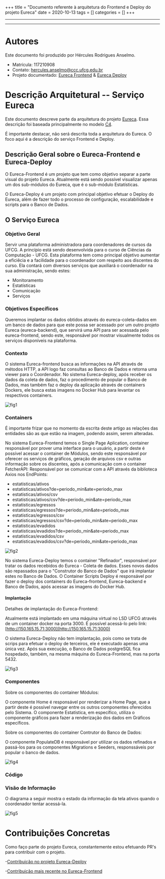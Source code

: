 +++
title = "Documento referente à arquitetura do Frontend e Deploy do projeto Eureca"
date = 2020-10-13
tags = []
categories = []
+++

***

***

# Autores

Este documento foi produzido por Hércules Rodrigues Anselmo.

- Matrícula: 117210908
- Contato: hercules.anselmo@ccc.ufcg.edu.br
- Projeto documentado: [Eureca Frontend](https://github.com/computacao-ufcg/eureca-frontend) & [Eureca Deploy](https://github.com/computacao-ufcg/eureca-deploy)

# Descrição Arquitetural -- Serviço Eureca

Este documento descreve parte da arquitetura do projeto [Eureca](https://github.com/computacao-ufcg). Essa descrição foi baseada principalmente no modelo [C4](https://c4model.com/).

É importante destacar, não será descrita toda a arquitetura do Eureca. O foco aqui é a descrição do serviço Frontend e Deploy.

## Descrição Geral sobre o Eureca-Frontend e Eureca-Deploy

O Eureca-Frontend é um projeto que tem como objetivo separar a parte visual do projeto Eureca. Atualmente está sendo possível visualizar apenas um dos sub-módulos do Eureca, que é o sub-módulo Estatísticas.

O Eureca-Deploy é um projeto com principal objetivo efetuar o Deploy do Eureca, além de fazer todo o processo de configuração, escalabilidade e scripts para o Banco de Dados.

## O Serviço Eureca

### Objetivo Geral

Servir uma plataforma administradora para coordenadores de cursos da UFCG. A princípio está sendo desenvolvida para o curso de Ciências da Computação - UFCG. Esta plataforma tem como principal objetivo aumentar a eficiêcia e a facilidade para o coordenador com respeito aos discentes do curso. Ela contará com diversos serviços que auxiliará o coordenador na sua administração, sendo estes:

- Monitoramento
- Estatísticas
- Comunicação
- Serviços

### Objetivos Específicos

Queremos implantar os dados obtidos através do eureca-coleta-dados em um banco de dados para que este possa ser acessado por um outro projeto Eureca (eureca-backend), que servirá uma API para ser acessada pelo eureca-frontend, sendo este, responsável por mostrar visualmente todos os serviços disponíveis na plataforma.

### Contexto

O sistema Eureca-frontend busca as informações na API através de métodos HTTP, a API logo faz consultas ao Banco de Dados e retorna uma viewer para o Coordenador.
No sistema Eureca-deploy, após receber os dados da coleta de dados, faz o procedimento de popular o Banco de Dados, mas também faz o deploy da aplicação através de containers Dockers, ele busca estas imagens no Docker Hub para levantar os respectivos containers. 

![fig1](c4-contexto.png)

### Containers

É importante frizar que no momento da escrita deste artigo as relações das entidades são as que estão na imagem, podendo assim, serem alteradas.

No sistema Eureca-Frontend temos o Single Page Aplication, container responsável por prover uma interface para o usuário, a partir deste é possível acessar o container de Módulos, sendo este responsável por oferecer os serviços de gráficos, geração de arquivos csv e outras informação sobre os discentes, após a comunicação com o container FetcherAPI: Responsável por se comunicar com a API através da biblioteca Axios nos EndPoints:

* estatisticas/ativos
* estatisticas/ativos?de=periodo_min&ate=periodo_max
* estatisticas/ativos/csv
* estatisticas/ativos/csv?de=periodo_min&ate=periodo_max
* estatisticas/egressos
* estatisticas/egressos?de=periodo_min&ate=periodo_max
* estatisticas/egressos/csv
* estatisticas/egressos/csv?de=periodo_min&ate=periodo_max
* estatisticas/evadidos
* estatisticas/evadidos?de=periodo_min&ate=periodo_max
* estatisticas/evadidos/csv
* estatisticas/evadidos/csv?de=periodo_min&ate=periodo_max

![fig2](c4-containers.png)

No sistema Eureca-Deploy temos o container "Refinador", responsável por tratar os dados recebidos do Eureca - Coleta de dados. Esses novos dados são repassados para o "Construtor do Banco de Dados" que irá implantar estes no Banco de Dados.
O Container Scripts Deploy é responsável por fazer o deploy dos containers do  Eureca-frontend, Eureca-backend e Banco de Dados, após acessar as imagens do Docker Hub.

#### Implantação

Detalhes de implantação do Eureca-Frontend:

Atualmente está implantado em uma máquina virtual no LSD UFCG através de um container docker na porta 3000. É possível acessá-lo pelo link: [http://150.165.15.71:3000](http://150.165.15.71:3000)

O sistema Eureca-Deploy não tem implantação, pois como se trata de scrips para efetuar o deploy de terceiros, ele é executado apenas uma única vez. Após sua execução, o Banco de Dados postgreSQL fica hospedado, também, na mesma máquina do Eureca-Frontend, mas na porta 5432.

![fig3](c4-implantacao.png)
### Componentes

Sobre os componentes do container Módulos:

O componente Home é responsável por renderizar a Home Page, que a partir deste é possível navegar entre os outros componentes oferecidos pelo Sistema. O componente Estatística, em específico, utiliza o componente gráficos para fazer a renderização dos dados em Gráficos específicos.

Sobre os componentes do container Contrutor do Banco de Dados:

O componente PopulateDB é responsável por utilizar os dados refinados e passá-los para os componentes Migrations e Seeders, responssáveis por popular o banco de dados.

![fig4](c4-componentes.png)

### Código

### Visão de Informação

O diagrama a seguir mostra o estado da informação da tela ativos quando o coordenador tentar acessá-la.

![fig5](estados.png)

# Contribuições Concretas

Como faço parte do projeto Eureca, constantemente estou efetuando PR's para contribuir com o projeto.

-[Contribuição no projeto Eureca-Deploy](https://github.com/computacao-ufcg/eureca-deploy/pull/23)

-[Contribuição mais recente no Eureca-Frontend](https://github.com/computacao-ufcg/eureca-frontend/pull/47)
